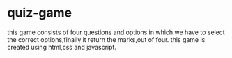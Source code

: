 # quiz-game
this game consists of four questions and options in which we have to select the correct options,finally it return the marks,out of four.
this game is created using html,css and javascript.
